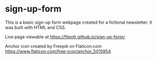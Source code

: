 # sign-up-form

This is a basic sign-up form webpage created for a fictional newsletter. It was built with HTML and CSS.

Live page viewable at https://flipott.github.io/sign-up-form/

Anchor icon created by Freepik on Flaticon.com https://www.flaticon.com/free-icon/anchor_5015954

